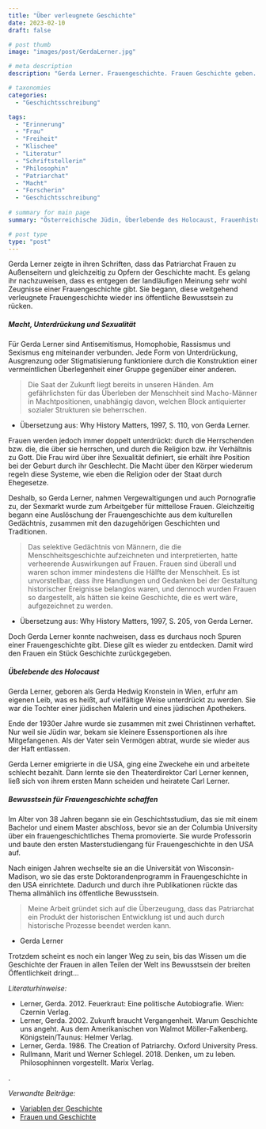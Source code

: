 ```yaml
---
title: "Über verleugnete Geschichte"
date: 2023-02-10
draft: false

# post thumb
image: "images/post/GerdaLerner.jpg"

# meta description
description: "Gerda Lerner. Frauengeschichte. Frauen Geschichte geben. Patriarchat. Überlebende Holocaust. Österreichische Jüdin. Professorin der Geschichte in den USA. Frauenhistorikerin. Geschichtsphilosophin. Macht. Unterdrückung. Sexualität."

# taxonomies
categories:
  - "Geschichtsschreibung"

tags:
  - "Erinnerung"
  - "Frau"
  - "Freiheit"
  - "Klischee"
  - "Literatur"
  - "Schriftstellerin"
  - "Philosophin"
  - "Patriarchat"
  - "Macht"
  - "Forscherin"
  - "Geschichtsschreibung"
  
# summary for main page
summary: "Österreichische Jüdin, Überlebende des Holocaust, Frauenhistorikerin und Geschichtsphilosophin: Gerda Lerner (1920-2013)."  

# post type
type: "post"
---
```


Gerda Lerner zeigte in ihren Schriften, dass das Patriarchat Frauen zu Außenseitern und gleichzeitig zu Opfern der Geschichte macht. Es gelang ihr nachzuweisen, dass es entgegen der landläufigen Meinung sehr wohl Zeugnisse einer Frauengeschichte gibt. Sie begann, diese weitgehend verleugnete Frauengeschichte wieder ins öffentliche Bewusstsein zu rücken.

##### Macht, Unterdrückung und Sexualität

Für Gerda Lerner sind Antisemitismus, Homophobie, Rassismus und Sexismus eng miteinander verbunden. Jede Form von Unterdrückung, Ausgrenzung oder Stigmatisierung funktioniere durch die Konstruktion einer vermeintlichen Überlegenheit einer Gruppe gegenüber einer anderen.

>Die Saat der Zukunft liegt bereits in unseren Händen. Am gefährlichsten für das Überleben der Menschheit sind Macho-Männer in Machtpositionen, unabhängig davon, welchen Block antiquierter sozialer Strukturen sie beherrschen.

- Übersetzung aus: Why History Matters, 1997, S. 110, von Gerda Lerner.

Frauen werden jedoch immer doppelt unterdrückt: durch die Herrschenden bzw. die, die über sie herrschen, und durch die Religion bzw. ihr Verhältnis zu Gott. Die Frau wird über ihre Sexualität definiert, sie erhält ihre Position bei der Geburt durch ihr Geschlecht. Die Macht über den Körper wiederum regeln diese Systeme, wie eben die Religion oder der Staat durch Ehegesetze.

Deshalb, so Gerda Lerner, nahmen Vergewaltigungen und auch Pornografie zu, der Sexmarkt wurde zum Arbeitgeber für mittellose Frauen. Gleichzeitig begann eine Auslöschung der Frauengeschichte aus dem kulturellen Gedächtnis, zusammen mit den dazugehörigen Geschichten und Traditionen. 

>Das selektive Gedächtnis von Männern, die die Menschheitsgeschichte aufzeichneten und interpretierten, hatte verheerende Auswirkungen auf Frauen. Frauen sind überall und waren schon immer mindestens die Hälfte der Menschheit. Es ist unvorstellbar, dass ihre Handlungen und Gedanken bei der Gestaltung historischer Ereignisse belanglos waren, und dennoch wurden Frauen so dargestellt, als hätten sie keine Geschichte, die es wert wäre, aufgezeichnet zu werden.

- Übersetzung aus: Why History Matters, 1997, S. 205, von Gerda Lerner.

Doch Gerda Lerner konnte nachweisen, dass es durchaus noch Spuren einer Frauengeschichte gibt. Diese gilt es wieder zu entdecken. Damit wird den Frauen ein Stück Geschichte zurückgegeben.

##### Übelebende des Holocaust

Gerda Lerner, geboren als Gerda Hedwig Kronstein in Wien, erfuhr am eigenen Leib, was es heißt, auf vielfältige Weise unterdrückt zu werden. Sie war die Tochter einer jüdischen Malerin und eines jüdischen Apothekers.

Ende der 1930er Jahre wurde sie zusammen mit zwei Christinnen verhaftet. Nur weil sie Jüdin war, bekam sie kleinere Essensportionen als ihre Mitgefangenen. Als der Vater sein Vermögen abtrat, wurde sie wieder aus der Haft entlassen.

Gerda Lerner emigrierte in die USA, ging eine Zweckehe ein und arbeitete schlecht bezahlt. Dann lernte sie den Theaterdirektor Carl Lerner kennen, ließ sich von ihrem ersten Mann scheiden und heiratete Carl Lerner.

##### Bewusstsein für Frauengeschichte schaffen 

Im Alter von 38 Jahren begann sie ein Geschichtsstudium, das sie mit einem Bachelor und einem Master abschloss, bevor sie an der Columbia University über ein frauengeschichtliches Thema promovierte. Sie wurde Professorin und baute den ersten Masterstudiengang für Frauengeschichte in den USA auf.

Nach einigen Jahren wechselte sie an die Universität von Wisconsin-Madison, wo sie das erste Doktorandenprogramm in Frauengeschichte in den USA einrichtete. Dadurch und durch ihre Publikationen rückte das Thema allmählich ins öffentliche Bewusstsein.

>Meine Arbeit gründet sich auf die Überzeugung, dass das Patriarchat ein Produkt der historischen Entwicklung ist und auch durch historische Prozesse beendet werden kann.

- Gerda Lerner

Trotzdem scheint es noch ein langer Weg zu sein, bis das Wissen um die Geschichte der Frauen in allen Teilen der Welt ins Bewusstsein der breiten Öffentlichkeit dringt...


*Literaturhinweise:*
- Lerner, Gerda. 2012. Feuerkraut: Eine politische Autobiografie. Wien: Czernin Verlag.
- Lerner, Gerda. 2002. Zukunft braucht Vergangenheit. Warum Geschichte uns angeht. Aus dem Amerikanischen von Walmot Möller-Falkenberg. Königstein/Taunus: Helmer Verlag.
- Lerner, Gerda. 1986. The Creation of Patriarchy. Oxford University Press.
- Rullmann, Marit und Werner Schlegel. 2018. Denken, um zu leben. Philosophinnen vorgestellt. Marix Verlag.

.

*Verwandte Beiträge:*
- [Variablen der Geschichte](https://www.erinnermich.eu/blog/neuegeschichte/)
- [Frauen und Geschichte](https://www.erinnermich.eu/blog/geschichtsschreibung/)




